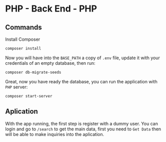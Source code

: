 # PHP - Back End - PHP

## Commands

Install Composer

`composer install`

Now you will have into the `BASE_PATH` a copy of `.env` file, update it with your credentials of an empty database, then run: 

`composer db-migrate-seeds`

Great, now you have ready the database, you can run the application with `PHP` server:

`composer start-server`

## Aplication

With the app running, the first step is register with a dummy user.
You can login and go to `/search` to get the main data, first you need to `Get Data` then will be able to make inquiries into the aplication.